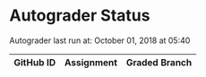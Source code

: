 # Autograder Status
Autograder last run at: October 01, 2018 at 05:40

| GitHub ID | Assignment | Graded Branch |
|-----------|------------|---------------|

